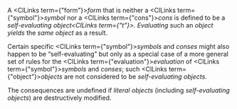  



A <ClLinks  term={"form"}><i>form</i></ClLinks> that is neither a <ClLinks  term={"symbol"}><i>symbol</i></ClLinks> nor a <ClLinks  term={"cons"}><i>cons</i></ClLinks> is defined to be a *self-evaluating object<ClLinks  term={"t"}><i>. </i></ClLinks>Evaluating* such an *object yields* the *same object* as a result. 



Certain specific <ClLinks  term={"symbol"}><i>symbols</i></ClLinks> and *conses* might also happen to be “self-evaluating” but only as a special case of a more general set of rules for the <ClLinks  term={"evaluation"}><i>evaluation</i></ClLinks> of <ClLinks  term={"symbol"}><i>symbols</i></ClLinks> and *conses*; such <ClLinks  term={"object"}><i>objects</i></ClLinks> are not considered to be *self-evaluating objects*. 



The consequences are undefined if *literal objects* (including *self-evaluating objects*) are destructively modified.  







